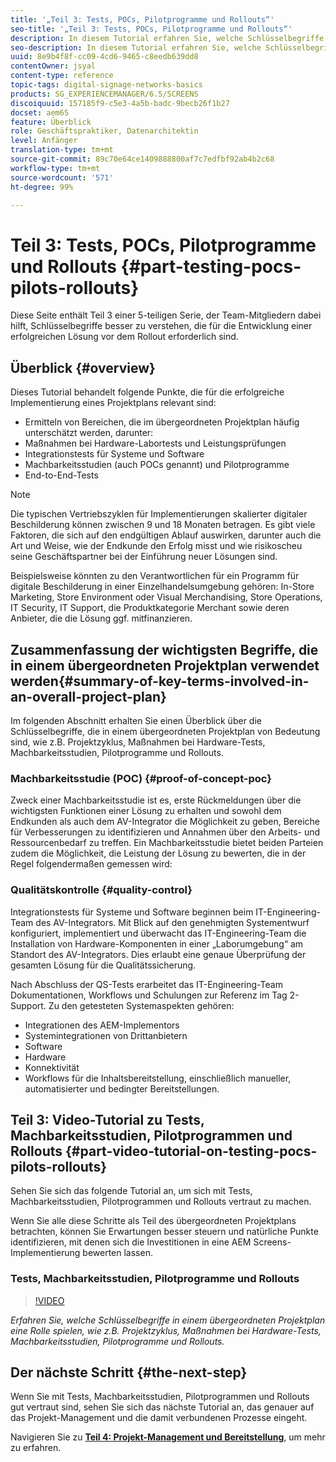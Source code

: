 ```yaml
---
title: '„Teil 3: Tests, POCs, Pilotprogramme und Rollouts“'
seo-title: '„Teil 3: Tests, POCs, Pilotprogramme und Rollouts“'
description: In diesem Tutorial erfahren Sie, welche Schlüsselbegriffe in einem Gesamtprojekt verwendet werden, wie z.B. Projektzyklus, Maßnahmen bei Hardware-Tests, Machbarkeitsstudien (POCs), Pilotprogramme und Rollouts.
seo-description: In diesem Tutorial erfahren Sie, welche Schlüsselbegriffe in einem Gesamtprojekt verwendet werden, wie z.B. Projektzyklus, Maßnahmen bei Hardware-Tests, Machbarkeitsstudien (POCs), Pilotprogramme und Rollouts.
uuid: 8e9b4f8f-cc09-4cd6-9465-c8eedb639dd8
contentOwner: jsyal
content-type: reference
topic-tags: digital-signage-networks-basics
products: SG_EXPERIENCEMANAGER/6.5/SCREENS
discoiquuid: 157185f9-c5e3-4a5b-badc-9becb26f1b27
docset: aem65
feature: Überblick
role: Geschäftspraktiker, Datenarchitektin
level: Anfänger
translation-type: tm+mt
source-git-commit: 89c70e64ce1409888800af7c7edfbf92ab4b2c68
workflow-type: tm+mt
source-wordcount: '571'
ht-degree: 99%

---
```



# Teil 3: Tests, POCs, Pilotprogramme und Rollouts {#part-testing-pocs-pilots-rollouts}

Diese Seite enthält Teil 3 einer 5-teiligen Serie, der Team-Mitgliedern dabei hilft, Schlüsselbegriffe besser zu verstehen, die für die Entwicklung einer erfolgreichen Lösung vor dem Rollout erforderlich sind.

## Überblick {#overview}

Dieses Tutorial behandelt folgende Punkte, die für die erfolgreiche Implementierung eines Projektplans relevant sind:

* Ermitteln von Bereichen, die im übergeordneten Projektplan häufig unterschätzt werden, darunter:
* Maßnahmen bei Hardware-Labortests und Leistungsprüfungen
* Integrationstests für Systeme und Software
* Machbarkeitsstudien (auch POCs genannt) und Pilotprogramme
* End-to-End-Tests

>[!NOTE]
>
>Die typischen Vertriebszyklen für Implementierungen skalierter digitaler Beschilderung können zwischen 9 und 18 Monaten betragen. Es gibt viele Faktoren, die sich auf den endgültigen Ablauf auswirken, darunter auch die Art und Weise, wie der Endkunde den Erfolg misst und wie risikoscheu seine Geschäftspartner bei der Einführung neuer Lösungen sind.

Beispielsweise könnten zu den Verantwortlichen für ein Programm für digitale Beschilderung in einer Einzelhandelsumgebung gehören: In-Store Marketing, Store Environment oder Visual Merchandising, Store Operations, IT Security, IT Support, die Produktkategorie Merchant sowie deren Anbieter, die die Lösung ggf. mitfinanzieren.

## Zusammenfassung der wichtigsten Begriffe, die in einem übergeordneten Projektplan verwendet werden{#summary-of-key-terms-involved-in-an-overall-project-plan}

Im folgenden Abschnitt erhalten Sie einen Überblick über die Schlüsselbegriffe, die in einem übergeordneten Projektplan von Bedeutung sind, wie z.B. Projektzyklus, Maßnahmen bei Hardware-Tests, Machbarkeitsstudien, Pilotprogramme und Rollouts.

### Machbarkeitsstudie (POC) {#proof-of-concept-poc}

Zweck einer Machbarkeitsstudie ist es, erste Rückmeldungen über die wichtigsten Funktionen einer Lösung zu erhalten und sowohl dem Endkunden als auch dem AV-Integrator die Möglichkeit zu geben, Bereiche für Verbesserungen zu identifizieren und Annahmen über den Arbeits- und Ressourcenbedarf zu treffen. Ein Machbarkeitsstudie bietet beiden Parteien zudem die Möglichkeit, die Leistung der Lösung zu bewerten, die in der Regel folgendermaßen gemessen wird:

### Qualitätskontrolle {#quality-control}

Integrationstests für Systeme und Software beginnen beim IT-Engineering-Team des AV-Integrators. Mit Blick auf den genehmigten Systementwurf konfiguriert, implementiert und überwacht das IT-Engineering-Team die Installation von Hardware-Komponenten in einer „Laborumgebung“ am Standort des AV-Integrators. Dies erlaubt eine genaue Überprüfung der gesamten Lösung für die Qualitätssicherung.

Nach Abschluss der QS-Tests erarbeitet das IT-Engineering-Team Dokumentationen, Workflows und Schulungen zur Referenz im Tag 2-Support. Zu den getesteten Systemaspekten gehören:

* Integrationen des AEM-Implementors
* Systemintegrationen von Drittanbietern
* Software
* Hardware
* Konnektivität
* Workflows für die Inhaltsbereitstellung, einschließlich manueller, automatisierter und bedingter Bereitstellungen.

## Teil 3: Video-Tutorial zu Tests, Machbarkeitsstudien, Pilotprogrammen und Rollouts {#part-video-tutorial-on-testing-pocs-pilots-rollouts}

Sehen Sie sich das folgende Tutorial an, um sich mit Tests, Machbarkeitsstudien, Pilotprogrammen und Rollouts vertraut zu machen.

Wenn Sie alle diese Schritte als Teil des übergeordneten Projektplans betrachten, können Sie Erwartungen besser steuern und natürliche Punkte identifizieren, mit denen sich die Investitionen in eine AEM Screens-Implementierung bewerten lassen.

### Tests, Machbarkeitsstudien, Pilotprogramme und Rollouts

>[!VIDEO](https://video.tv.adobe.com/v/28405)

*Erfahren Sie, welche Schlüsselbegriffe in einem übergeordneten Projektplan eine Rolle spielen, wie z.B. Projektzyklus, Maßnahmen bei Hardware-Tests, Machbarkeitsstudien, Pilotprogramme und Rollouts.*

## Der nächste Schritt {#the-next-step}

Wenn Sie mit Tests, Machbarkeitsstudien, Pilotprogrammen und Rollouts gut vertraut sind, sehen Sie sich das nächste Tutorial an, das genauer auf das Projekt-Management und die damit verbundenen Prozesse eingeht.

Navigieren Sie zu **[Teil 4: Projekt-Management und Bereitstellung](project-management-and-deployment.md)**, um mehr zu erfahren.
